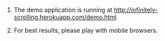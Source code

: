 1. The demo application is running at 
http://infinitely-scrolling.herokuapp.com/demo.html

2. For best results, please play with mobile browsers.

